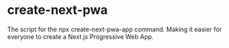 # create-next-pwa
The script for the npx create-next-pwa-app command. Making it easier for everyone to create a Next.js Progressive Web App.
